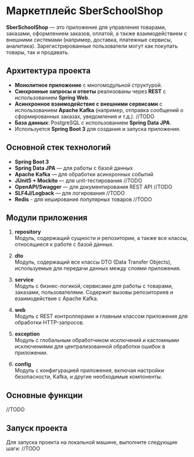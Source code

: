 # Маркетплейс SberSchoolShop
**SberSchoolShop** — это приложение для управления товарами, заказами, оформлением заказов, оплатой, а также взаимодействием с внешними системами (например, доставка, платежные сервисы, аналитика).
Зарегистрированные пользователи могут как покупать товары, так и продавать. 

## Архитектура проекта

- **Монолитное приложение** с многомодульной структурой.
- **Синхронные запросы и ответы** реализованы через **REST** с использованием **Spring Web**.
- **Асинхронное взаимодействие с внешними сервисами** с использованием **Apache Kafka** (например, отправка сообщений о сформированных заказах, уведомления и т.д.). //TODO
- **База данных**: PostgreSQL с использованием **Spring Data JPA**.
- Используется **Spring Boot 3** для создания и запуска приложения.

## Основной стек технологий

- **Spring Boot 3**
- **Spring Data JPA** — для работы с базой данных
- **Apache Kafka** — для обработки асинхронных событий
- **JUnit5 + Mockito** — для unit-тестирования        //TODO
- **OpenAPI/Swagger** — для документирования REST API //TODO
- **SLF4J/Logback** — для логирования                 //TODO
- **Redis** - для кеширования популярных товаров //TODO

## Модули приложения

1. **repository**  
   Модуль, содержащий сущности и репозитории, а также все классы, относящиеся к работе с базой данных.

2. **dto**  
   Модуль, содержащий все классы DTO (Data Transfer Objects), используемые для передачи данных между слоями приложения.

3. **service**  
   Модуль с бизнес-логикой, сервисами для работы с товарами, заказами, пользователями. Содержит вызовы репозиториев и взаимодействие с Apache Kafka.

4. **web**  
   Модуль с REST контроллерами и главным классом приложения для обработки HTTP-запросов.

5. **exception**  
   Модуль с глобальным обработчиком исключений и кастомными исключениями для централизованной обработки ошибок в приложении.

6. **config**  
   Модуль с конфигурацией приложения, включая настройки безопасности, Kafka, и другие необходимые компоненты.

## Основные функции

//TODO

## Запуск проекта

Для запуска проекта на локальной машине, выполните следующие шаги:
//TODO

   

